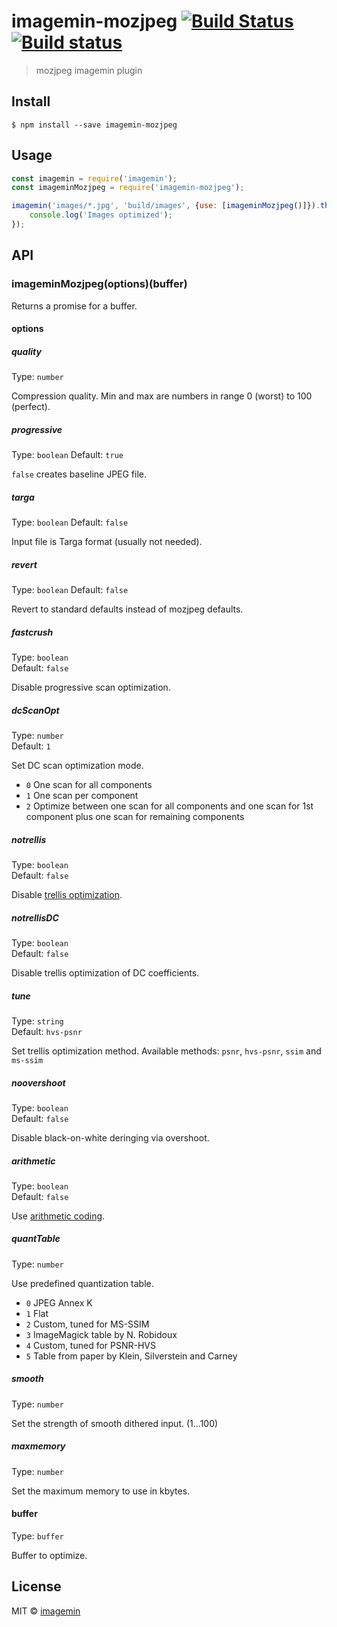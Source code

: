 # imagemin-mozjpeg [![Build Status](https://travis-ci.org/imagemin/imagemin-mozjpeg.svg?branch=master)](https://travis-ci.org/imagemin/imagemin-mozjpeg) [![Build status](https://ci.appveyor.com/api/projects/status/uuh7yi48erf4ykyo?svg=true)](https://ci.appveyor.com/project/ShinnosukeWatanabe/imagemin-mozjpeg)

> mozjpeg imagemin plugin


## Install

```
$ npm install --save imagemin-mozjpeg
```


## Usage

```js
const imagemin = require('imagemin');
const imageminMozjpeg = require('imagemin-mozjpeg');

imagemin('images/*.jpg', 'build/images', {use: [imageminMozjpeg()]}).then(() => {
	console.log('Images optimized');
});
```


## API

### imageminMozjpeg(options)(buffer)

Returns a promise for a buffer.

#### options

##### quality

Type: `number`

Compression quality. Min and max are numbers in range 0 (worst) to 100 (perfect).

##### progressive

Type: `boolean`
Default: `true`

`false` creates baseline JPEG file.

##### targa

Type: `boolean`
Default: `false`

Input file is Targa format (usually not needed).

##### revert

Type: `boolean`
Default: `false`

Revert to standard defaults instead of mozjpeg defaults.

##### fastcrush

Type: `boolean`  
Default: `false`

Disable progressive scan optimization.

##### dcScanOpt

Type: `number`  
Default: `1`

Set DC scan optimization mode.

* `0` One scan for all components
* `1` One scan per component
* `2` Optimize between one scan for all components and one scan for 1st component plus one scan for remaining components

##### notrellis

Type: `boolean`  
Default: `false`

Disable [trellis optimization](https://en.wikipedia.org/wiki/Trellis_quantization).

##### notrellisDC

Type: `boolean`  
Default: `false`

Disable trellis optimization of DC coefficients.

##### tune

Type: `string`  
Default: `hvs-psnr`

Set trellis optimization method. Available methods: `psnr`, `hvs-psnr`, `ssim` and `ms-ssim`

##### noovershoot

Type: `boolean`  
Default: `false`

Disable black-on-white deringing via overshoot.

##### arithmetic

Type: `boolean`  
Default: `false`

Use [arithmetic coding](https://en.wikipedia.org/wiki/Arithmetic_coding).

##### quantTable

Type: `number`

Use predefined quantization table.

* `0` JPEG Annex K
* `1` Flat
* `2` Custom, tuned for MS-SSIM
* `3` ImageMagick table by N. Robidoux
* `4` Custom, tuned for PSNR-HVS
* `5` Table from paper by Klein, Silverstein and Carney

##### smooth

Type: `number`

Set the strength of smooth dithered input. (1...100)

##### maxmemory

Type: `number`

Set the maximum memory to use in kbytes.

#### buffer

Type: `buffer`

Buffer to optimize.


## License

MIT © [imagemin](https://github.com/imagemin)
